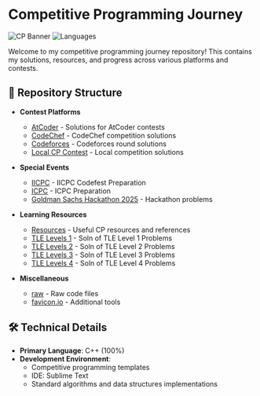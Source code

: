 # Competitive Programming Journey

![CP Banner](https://img.shields.io/badge/Competitive-Programming-blue) 
![Languages](https://img.shields.io/badge/C++-100%25-orange)

Welcome to my competitive programming journey repository! This contains my solutions, resources, and progress across various platforms and contests.

## 📂 Repository Structure

- **Contest Platforms**
  - [AtCoder](/AtCoder) - Solutions for AtCoder contests
  - [CodeChef](/Codechat) - CodeChef competition solutions
  - [Codeforces](/Codeforces) - Codeforces round solutions
  - [Local CP Contest](/Local%20CP%20Contest) - Local competition solutions

- **Special Events**
  - [IICPC](/IICPC) - IICPC Codefest Preparation
  - [ICPC](/ICPC) - ICPC Preparation
  - [Goldman Sachs Hackathon 2025](/Goldman%20Sachs/Goldman%20CS%20Hackathon%202025) - Hackathon problems

- **Learning Resources**
  - [Resources](/Resources) - Useful CP resources and references
  - [TLE Levels 1](/TLE%20LEVEL%201) - Soln of TLE Level 1 Problems
  - [TLE Levels 2](/TLE%20LEVEL%202) - Soln of TLE Level 2 Problems
  - [TLE Levels 3](/TLE%20LEVEL%203) - Soln of TLE Level 3 Problems
  - [TLE Levels 4](/TLE%20LEVEL%204) - Soln of TLE Level 4 Problems

- **Miscellaneous**
  - [raw](/raw) - Raw code files
  - [favicon.io](/favicon.io) - Additional tools

## 🛠️ Technical Details

- **Primary Language**: C++ (100%)
- **Development Environment**: 
  - Competitive programming templates
  - IDE: Sublime Text
  - Standard algorithms and data structures implementations

